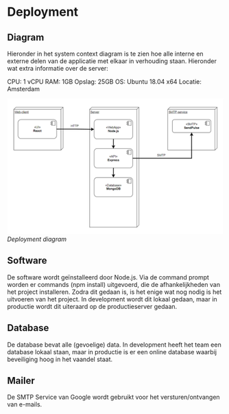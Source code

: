 # Deployment

## Diagram
Hieronder in het system context diagram is te zien hoe alle interne en externe delen van de applicatie met elkaar in verhouding staan. Hieronder wat extra informatie over de server:

CPU: 1 vCPU
RAM: 1GB
Opslag: 25GB
OS: Ubuntu 18.04 x64
Locatie: Amsterdam

![system_context_diagram](assets/deployment/deployment_diagram.png "System Context diagram")
*Deployment diagram*

## Software

De software wordt geïnstalleerd door Node.js. Via de command prompt worden er commands (npm install) uitgevoerd, die de afhankelijkheden van het project installeren. Zodra dit gedaan is, is het enige wat nog nodig is het uitvoeren van het project. In development wordt dit lokaal gedaan, maar in productie wordt dit uiteraard op de productieserver gedaan.

## Database

De database bevat alle (gevoelige) data. In development heeft het team een database lokaal staan, maar in productie is er een online database waarbij beveiliging hoog in het vaandel staat.

## Mailer

De SMTP Service van Google wordt gebruikt voor het versturen/ontvangen van e-mails.


<!--
Intent

This section is used to describe the mapping between the software (e.g. containers) and the infrastructure. Sometimes this will be a simple one-to-one mapping (e.g. deploy a web application to a single web server) and at other times it will be more complex (e.g. deploy a web application across a number of servers in a server farm). This section answers the following types of questions:

• How and where is the software installed and configured?
• Is it clear how the software will be deployed across the infrastructure elements described in the infrastructure architecture section? (e.g. one-to-one mapping, multiple containers per server, etc)
• If this is still to be decided, what are the options and have they been documented?
• Is it understood how memory and CPU will be partitioned between the processes running on a single piece of infrastructure?
• Are any containers and/or components running in an active-active, active-passive, hot-standby, cold-standby, etc formation?
• Has the deployment and rollback strategy been defined?
• What happens in the event of a software or infrastructure failure?
• Is it clear how data is replicated across sites?
-->
